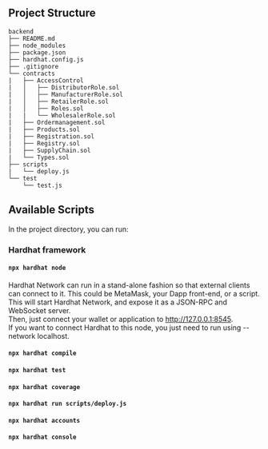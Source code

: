 ## Project Structure

```
backend
├── README.md
├── node_modules
├── package.json
├── hardhat.config.js
├── .gitignore
└── contracts
|   ├── AccessControl
|   │   ├── DistributorRole.sol
|   │   ├── ManufacturerRole.sol
|   │   ├── RetailerRole.sol
|   │   ├── Roles.sol
|   |   └── WholesalerRole.sol
|   ├── Ordermanagement.sol
|   ├── Products.sol
|   ├── Registration.sol
|   ├── Registry.sol
|   ├── SupplyChain.sol
|   └── Types.sol
├── scripts
|   └── deploy.js
└── test
    └── test.js       
```


## Available Scripts

In the project directory, you can run:

### Hardhat framework
#### `npx hardhat node`
Hardhat Network can run in a stand-alone fashion so that external clients can connect to it. This could be MetaMask, your Dapp front-end, or a script.  
This will start Hardhat Network, and expose it as a JSON-RPC and WebSocket server.  
Then, just connect your wallet or application to http://127.0.0.1:8545.  
If you want to connect Hardhat to this node, you just need to run using --network localhost.  

#### `npx hardhat compile`

#### `npx hardhat test`

#### `npx hardhat coverage`

#### `npx hardhat run scripts/deploy.js`

#### `npx hardhat accounts`

#### `npx hardhat console`
